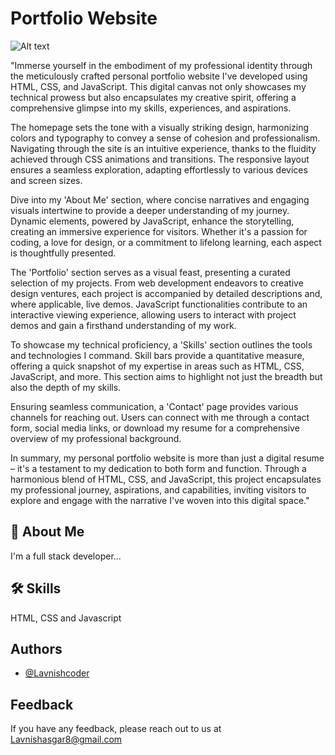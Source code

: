# Portfolio Website

![Alt text](Front_Page_Img.jpg "Optional title")



"Immerse yourself in the embodiment of my professional identity through the meticulously crafted personal portfolio website I've developed using HTML, CSS, and JavaScript. This digital canvas not only showcases my technical prowess but also encapsulates my creative spirit, offering a comprehensive glimpse into my skills, experiences, and aspirations.

The homepage sets the tone with a visually striking design, harmonizing colors and typography to convey a sense of cohesion and professionalism. Navigating through the site is an intuitive experience, thanks to the fluidity achieved through CSS animations and transitions. The responsive layout ensures a seamless exploration, adapting effortlessly to various devices and screen sizes.

Dive into my 'About Me' section, where concise narratives and engaging visuals intertwine to provide a deeper understanding of my journey. Dynamic elements, powered by JavaScript, enhance the storytelling, creating an immersive experience for visitors. Whether it's a passion for coding, a love for design, or a commitment to lifelong learning, each aspect is thoughtfully presented.

The 'Portfolio' section serves as a visual feast, presenting a curated selection of my projects. From web development endeavors to creative design ventures, each project is accompanied by detailed descriptions and, where applicable, live demos. JavaScript functionalities contribute to an interactive viewing experience, allowing users to interact with project demos and gain a firsthand understanding of my work.

To showcase my technical proficiency, a 'Skills' section outlines the tools and technologies I command. Skill bars provide a quantitative measure, offering a quick snapshot of my expertise in areas such as HTML, CSS, JavaScript, and more. This section aims to highlight not just the breadth but also the depth of my skills.

Ensuring seamless communication, a 'Contact' page provides various channels for reaching out. Users can connect with me through a contact form, social media links, or download my resume for a comprehensive overview of my professional background.

In summary, my personal portfolio website is more than just a digital resume – it's a testament to my dedication to both form and function. Through a harmonious blend of HTML, CSS, and JavaScript, this project encapsulates my professional journey, aspirations, and capabilities, inviting visitors to explore and engage with the narrative I've woven into this digital space."


## 🚀 About Me
I'm a full stack developer...


## 🛠 Skills
HTML, CSS and Javascript


## Authors

- [@Lavnishcoder](https://github.com/Lavnishcoder)


## Feedback

If you have any feedback, please reach out to us at Lavnishasgar8@gmail.com

